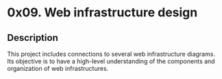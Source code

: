 # 0x09. Web infrastructure design

## Description

This project includes connections to several web infrastructure diagrams.
Its objective is to have a high-level understanding of the components and organization of web infrastructures.
